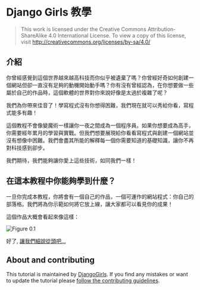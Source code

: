 # Django Girls 教學

> This work is licensed under the Creative Commons Attribution-ShareAlike 4.0
International License. To view a copy of this license, visit
http://creativecommons.org/licenses/by-sa/4.0/


## 介紹

你曾經感覺到這個世界越來越高科技而你似乎被遺棄了嗎？你曾經好奇如何創建一個網站但卻一直沒有足夠的動機開始動手嗎？你有沒有曾經認為，在你想要做一些屬於自己的作品時，這個軟體的世界對你來說好像是太過於複雜了呢？

我們為你帶來佳音了！學寫程式沒有你想得困難，我們現在就可以秀給你看，寫程式能多有趣！

這個教程不會像變魔術一樣讓你一夜之間成為一個程序員。如果你想要成為高手，你需要經年累月的學習與實戰。但我們想要展現給你看看寫程式與創建一個網站並沒有想像中困難。我們會盡其所能的解釋每一個你需要知道的基礎知識，讓你不再對科技感到卻步。

我們期待，我們能夠讓你愛上這些技術，如同我們一樣！


## 在這本教程中你能夠學到什麼？

一旦你完成本教程，你將會有一個自己的作品，一個可運作的網站程式：你自己的部落格。我們將為你示範如何將它放上線，讓大家都可以看見你的成果！

這個作品大概會看起來像這樣：

![Figure 0.1](images/application.png)

好了, [讓我們細說從頭吧...](how_internet_works/README.md)


## About and contributing

This tutorial is maintained by [DjangoGirls](http://djangogirls.org/). If you find any mistakes or want to update the tutorial please [follow the contributing guidelines](https://github.com/DjangoGirls/tutorial/blob/master/CONTRIBUTING.md).
